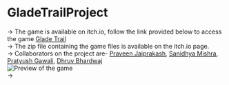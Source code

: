 # GladeTrailProject
-> The game is available on itch.io, follow the link provided below to access the game [Glade Trail](https://pratyush2293.itch.io/glade-trail) </br>
-> The zip file containing the game files is available on the itch.io page. </br>
-> Collaborators on the project are- [Praveen Jaiprakash](https://github.com/missionalpha2502), [Sanidhya Mishra](https://github.com/Sanidhya-Mishra), [Pratyush Gawali](https://github.com/Pratyush-2293), [Dhruv Bhardwaj]() </br>
![Preview of the game](https://user-images.githubusercontent.com/117259135/206747804-b6356761-0c32-422d-9dd0-69d359e8a5bb.png) </br>
->
